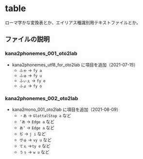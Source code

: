 # table

ローマ字かな変換表とか、エイリアス種識別用テキストファイルとか。

## ファイルの説明

### kana2phonemes_001_oto2lab

- kana2phonemes_utf8_for_oto2lab に項目を追加（2021-07-15）
  - `ふゃ` → `fy a`
  - `ふゅ` → `fy u`
  - `ふぃぇ` → `fy e`
  - `ふょ` → `fy o`

### kana2phonemes_002_oto2lab

- kana2mono_001_oto2lab に項目を追加（2021-08-09）
  - `・あ` → `GlottalStop a` など
  - `’あ` → `Edge a` など
  - `あ’` → `Edge a` など
  - `ぢ` → `j i` など
  - `ヴゅ` → `vy u` など
  - `てぇ`  →`ty e` など
  - `うぅ` → `w u` など


